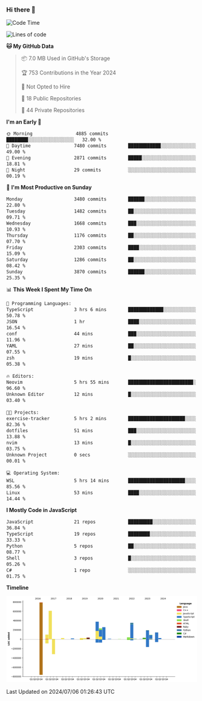 ### Hi there 👋

<!--
**Clumsy-Coder/Clumsy-Coder** is a ✨ _special_ ✨ repository because its `README.md` (this file) appears on your GitHub profile.

Here are some ideas to get you started:

- 🔭 I’m currently working on ...
- 🌱 I’m currently learning ...
- 👯 I’m looking to collaborate on ...
- 🤔 I’m looking for help with ...
- 💬 Ask me about ...
- 📫 How to reach me: ...
- 😄 Pronouns: ...
- ⚡ Fun fact: ...
-->

<!-- anmol098/waka-readme-stats -->
<!--START_SECTION:waka-->
![Code Time](http://img.shields.io/badge/Code%20Time-821%20hrs%2032%20mins-blue)

![Lines of code](https://img.shields.io/badge/From%20Hello%20World%20I%27ve%20Written-3.4%20million%20lines%20of%20code-blue)

**🐱 My GitHub Data** 

> 📦 7.0 MB Used in GitHub's Storage 
 > 
> 🏆 753 Contributions in the Year 2024
 > 
> 🚫 Not Opted to Hire
 > 
> 📜 18 Public Repositories 
 > 
> 🔑 44 Private Repositories 
 > 
**I'm an Early 🐤** 

```text
🌞 Morning                4885 commits        ████████░░░░░░░░░░░░░░░░░   32.00 % 
🌆 Daytime                7480 commits        ████████████░░░░░░░░░░░░░   49.00 % 
🌃 Evening                2871 commits        █████░░░░░░░░░░░░░░░░░░░░   18.81 % 
🌙 Night                  29 commits          ░░░░░░░░░░░░░░░░░░░░░░░░░   00.19 % 
```
📅 **I'm Most Productive on Sunday** 

```text
Monday                   3480 commits        ██████░░░░░░░░░░░░░░░░░░░   22.80 % 
Tuesday                  1482 commits        ██░░░░░░░░░░░░░░░░░░░░░░░   09.71 % 
Wednesday                1668 commits        ███░░░░░░░░░░░░░░░░░░░░░░   10.93 % 
Thursday                 1176 commits        ██░░░░░░░░░░░░░░░░░░░░░░░   07.70 % 
Friday                   2303 commits        ████░░░░░░░░░░░░░░░░░░░░░   15.09 % 
Saturday                 1286 commits        ██░░░░░░░░░░░░░░░░░░░░░░░   08.42 % 
Sunday                   3870 commits        ██████░░░░░░░░░░░░░░░░░░░   25.35 % 
```


📊 **This Week I Spent My Time On** 

```text
💬 Programming Languages: 
TypeScript               3 hrs 6 mins        █████████████░░░░░░░░░░░░   50.78 % 
JSON                     1 hr                ████░░░░░░░░░░░░░░░░░░░░░   16.54 % 
conf                     44 mins             ███░░░░░░░░░░░░░░░░░░░░░░   11.96 % 
YAML                     27 mins             ██░░░░░░░░░░░░░░░░░░░░░░░   07.55 % 
zsh                      19 mins             █░░░░░░░░░░░░░░░░░░░░░░░░   05.38 % 

🔥 Editors: 
Neovim                   5 hrs 55 mins       ████████████████████████░   96.60 % 
Unknown Editor           12 mins             █░░░░░░░░░░░░░░░░░░░░░░░░   03.40 % 

🐱‍💻 Projects: 
exercise-tracker         5 hrs 2 mins        █████████████████████░░░░   82.36 % 
dotfiles                 51 mins             ███░░░░░░░░░░░░░░░░░░░░░░   13.88 % 
nvim                     13 mins             █░░░░░░░░░░░░░░░░░░░░░░░░   03.75 % 
Unknown Project          0 secs              ░░░░░░░░░░░░░░░░░░░░░░░░░   00.01 % 

💻 Operating System: 
WSL                      5 hrs 14 mins       █████████████████████░░░░   85.56 % 
Linux                    53 mins             ████░░░░░░░░░░░░░░░░░░░░░   14.44 % 
```

**I Mostly Code in JavaScript** 

```text
JavaScript               21 repos            █████████░░░░░░░░░░░░░░░░   36.84 % 
TypeScript               19 repos            ████████░░░░░░░░░░░░░░░░░   33.33 % 
Python                   5 repos             ██░░░░░░░░░░░░░░░░░░░░░░░   08.77 % 
Shell                    3 repos             █░░░░░░░░░░░░░░░░░░░░░░░░   05.26 % 
C#                       1 repo              ░░░░░░░░░░░░░░░░░░░░░░░░░   01.75 % 
```



**Timeline**

![Lines of Code chart](https://raw.githubusercontent.com/Clumsy-Coder/Clumsy-Coder/main/assets/bar_graph.png)


 Last Updated on 2024/07/06 01:26:43 UTC
<!--END_SECTION:waka-->

